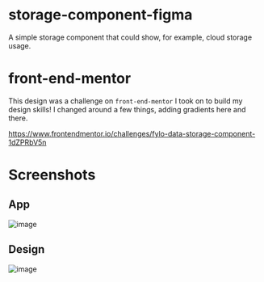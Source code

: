 # storage-component-figma
A simple storage component that could show, for example, cloud storage usage.

# front-end-mentor
This design was a challenge on `front-end-mentor` I took on to build my design skills!
I changed around a few things, adding gradients here and there.

https://www.frontendmentor.io/challenges/fylo-data-storage-component-1dZPRbV5n

# Screenshots
## App
![image](https://user-images.githubusercontent.com/38377327/126368457-856a8637-2699-4629-92b7-e138d8273542.png)

## Design
![image](https://user-images.githubusercontent.com/38377327/126368334-df390010-8c38-421c-a690-99fd989f9c2e.png)
